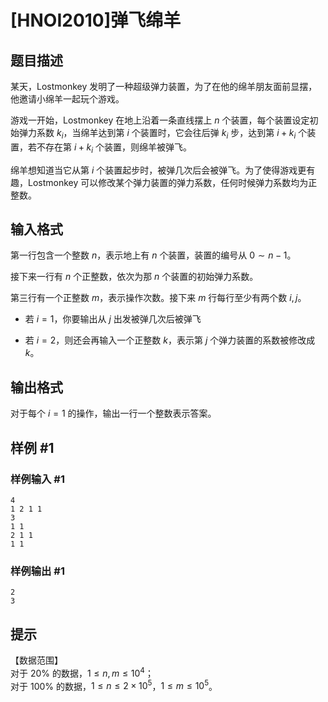 # [HNOI2010]弹飞绵羊

## 题目描述

某天，Lostmonkey 发明了一种超级弹力装置，为了在他的绵羊朋友面前显摆，他邀请小绵羊一起玩个游戏。  

游戏一开始，Lostmonkey 在地上沿着一条直线摆上 $n$ 个装置，每个装置设定初始弹力系数 $k_i$，当绵羊达到第 $i$ 个装置时，它会往后弹 $k_i$ 步，达到第 $i+k_i$ 个装置，若不存在第 $i+k_i$ 个装置，则绵羊被弹飞。  

绵羊想知道当它从第 $i$ 个装置起步时，被弹几次后会被弹飞。为了使得游戏更有趣，Lostmonkey 可以修改某个弹力装置的弹力系数，任何时候弹力系数均为正整数。


## 输入格式

第一行包含一个整数 $n$，表示地上有 $n$ 个装置，装置的编号从 $0 \sim n-1$。

接下来一行有 $n$ 个正整数，依次为那 $n$ 个装置的初始弹力系数。

第三行有一个正整数 $m$，表示操作次数。接下来 $m$ 行每行至少有两个数 $i,j$。  

- 若 $i=1$，你要输出从 $j$ 出发被弹几次后被弹飞  

- 若 $i=2$，则还会再输入一个正整数 $k$，表示第 $j$ 个弹力装置的系数被修改成 $k$。


## 输出格式

对于每个 $i=1$ 的操作，输出一行一个整数表示答案。


## 样例 #1

### 样例输入 #1
```
4
1 2 1 1
3
1 1
2 1 1
1 1
```

### 样例输出 #1

```
2
3
```

## 提示

【数据范围】   
对于 $20\%$ 的数据，$1 \le n,m \le 10^4$；   
对于 $100\%$ 的数据，$1\le n \le 2\times 10^5$，$1\le m \le 10^5$。

